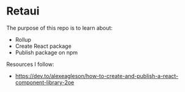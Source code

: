 # Retaui

The purpose of this repo is to learn about:

- Rollup
- Create React package
- Publish package on npm

Resources I follow:

- https://dev.to/alexeagleson/how-to-create-and-publish-a-react-component-library-2oe
